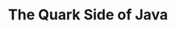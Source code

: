 ---
layout: podcast
title: The Quark Side of Java
categories: right-in-the-middle
number: 5
duration: "16:22"
description: Scaling Java to the cloud... finally!
tags:
- rum
- quarkus
- java
- cloud
- compilation
- containers
- the rest of the tags are still being computed by the old app
image: ritm-cover-small.jpg
file:
  url: https://rightinthemiddle.s3.eu-north-1.amazonaws.com/Right+in+the+Middle+-+005+-+The+Quark+Side+of+Java.mp3
  size: 15966477
---